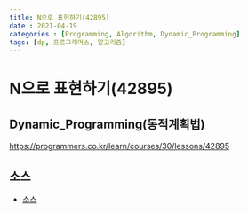 ```yaml
---
title: N으로 표현하기(42895)
date : 2021-04-19
categories : [Programming, Algorithm, Dynamic_Programming]
tags: [dp, 프로그래머스, 알고리즘]
---
```


# N으로 표현하기(42895)

## Dynamic_Programming(동적계획법)
https://programmers.co.kr/learn/courses/30/lessons/42895

## 소스
- [소스](https://github.com/hyunhyun/Hyun_Algorithm/blob/master/AlgoPractice/src/April/week3/DPNumber.java)

